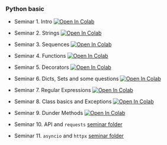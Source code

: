 ### Python basic

- Seminar 1. Intro
[![Open In Colab](https://colab.research.google.com/assets/colab-badge.svg)](https://colab.research.google.com/github/Podidiving/compds-python/blob/main/sem1-intro.ipynb)

- Seminar 2. Strings
[![Open In Colab](https://colab.research.google.com/assets/colab-badge.svg)](https://colab.research.google.com/github/Podidiving/compds-python/blob/main/sem2-strings.ipynb)

- Seminar 3. Sequences
[![Open In Colab](https://colab.research.google.com/assets/colab-badge.svg)](https://colab.research.google.com/github/Podidiving/compds-python/blob/main/sem3-sequences.ipynb)

- Seminar 4. Functions
[![Open In Colab](https://colab.research.google.com/assets/colab-badge.svg)](https://colab.research.google.com/github/Podidiving/compds-python/blob/main/sem4-functions.ipynb)

- Seminar 5. Decorators
[![Open In Colab](https://colab.research.google.com/assets/colab-badge.svg)](https://colab.research.google.com/github/Podidiving/compds-python/blob/main/sem5-decorators.ipynb)

- Seminar 6. Dicts, Sets and some questions
[![Open In Colab](https://colab.research.google.com/assets/colab-badge.svg)](https://colab.research.google.com/github/Podidiving/compds-python/blob/main/sem6-dict-and-set.ipynb)

- Seminar 7. Regular Expressions
[![Open In Colab](https://colab.research.google.com/assets/colab-badge.svg)](https://colab.research.google.com/github/Podidiving/compds-python/blob/main/sem7-regexp.ipynb)

- Seminar 8. Class basics and Exceptions
[![Open In Colab](https://colab.research.google.com/assets/colab-badge.svg)](https://colab.research.google.com/github/Podidiving/compds-python/blob/main/sem8-classes-exceptions.ipynb)

- Seminar 9. Dunder Methods
[![Open In Colab](https://colab.research.google.com/assets/colab-badge.svg)](https://colab.research.google.com/github/Podidiving/compds-python/blob/main/sem9-magics.ipynb)

- Seminar 10. API and `requests`
[seminar folder](sem10)

- Seminar 11. `asyncio` and `httpx`
[seminar folder](sem11)
